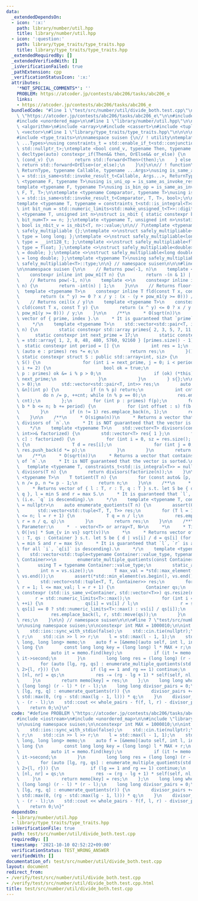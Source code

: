 ```yaml
---
data:
  _extendedDependsOn:
  - icon: ':x:'
    path: library/number/util.hpp
    title: library/number/util.hpp
  - icon: ':question:'
    path: library/type_traits/type_traits.hpp
    title: library/type_traits/type_traits.hpp
  _extendedRequiredBy: []
  _extendedVerifiedWith: []
  _isVerificationFailed: true
  _pathExtension: cpp
  _verificationStatusIcon: ':x:'
  attributes:
    '*NOT_SPECIAL_COMMENTS*': ''
    PROBLEM: https://atcoder.jp/contests/abc206/tasks/abc206_e
    links:
    - https://atcoder.jp/contests/abc206/tasks/abc206_e
  bundledCode: "#line 1 \"test/src/number/util/divide_both.test.cpp\"\n#define PROBLEM\
    \ \"https://atcoder.jp/contests/abc206/tasks/abc206_e\"\n\n#include <iostream>\n\
    #include <unordered_map>\n\n#line 1 \"library/number/util.hpp\"\n\n\n\n#include\
    \ <algorithm>\n#include <array>\n#include <cassert>\n#include <tuple>\n#include\
    \ <vector>\n#line 1 \"library/type_traits/type_traits.hpp\"\n\n\n\n#include <limits>\n\
    #include <type_traits>\n\nnamespace suisen {\n// ! utility\ntemplate <typename\
    \ ...Types>\nusing constraints_t = std::enable_if_t<std::conjunction_v<Types...>,\
    \ std::nullptr_t>;\ntemplate <bool cond_v, typename Then, typename OrElse>\nconstexpr\
    \ decltype(auto) constexpr_if(Then&& then, OrElse&& or_else) {\n    if constexpr\
    \ (cond_v) {\n        return std::forward<Then>(then);\n    } else {\n       \
    \ return std::forward<OrElse>(or_else);\n    }\n}\n\n// ! function\ntemplate <typename\
    \ ReturnType, typename Callable, typename ...Args>\nusing is_same_as_invoke_result\
    \ = std::is_same<std::invoke_result_t<Callable, Args...>, ReturnType>;\ntemplate\
    \ <typename F, typename T>\nusing is_uni_op = is_same_as_invoke_result<T, F, T>;\n\
    template <typename F, typename T>\nusing is_bin_op = is_same_as_invoke_result<T,\
    \ F, T, T>;\n\ntemplate <typename Comparator, typename T>\nusing is_comparator\
    \ = std::is_same<std::invoke_result_t<Comparator, T, T>, bool>;\n\n// ! integral\n\
    template <typename T, typename = constraints_t<std::is_integral<T>>>\nconstexpr\
    \ int bit_num = std::numeric_limits<std::make_unsigned_t<T>>::digits;\ntemplate\
    \ <typename T, unsigned int n>\nstruct is_nbit { static constexpr bool value =\
    \ bit_num<T> == n; };\ntemplate <typename T, unsigned int n>\nstatic constexpr\
    \ bool is_nbit_v = is_nbit<T, n>::value;\n\n// ?\ntemplate <typename T>\nstruct\
    \ safely_multipliable {};\ntemplate <>\nstruct safely_multipliable<int> { using\
    \ type = long long; };\ntemplate <>\nstruct safely_multipliable<long long> { using\
    \ type = __int128_t; };\ntemplate <>\nstruct safely_multipliable<float> { using\
    \ type = float; };\ntemplate <>\nstruct safely_multipliable<double> { using type\
    \ = double; };\ntemplate <>\nstruct safely_multipliable<long double> { using type\
    \ = long double; };\ntemplate <typename T>\nusing safely_multipliable_t = typename\
    \ safely_multipliable<T>::type;\n\n} // namespace suisen\n\n\n#line 10 \"library/number/util.hpp\"\
    \n\nnamespace suisen {\n\n    // Returns pow(-1, n)\n    template <typename T>\n\
    \    constexpr inline int pow_m1(T n) {\n        return -(n & 1) | 1;\n    }\n\
    \    // Returns pow(-1, n)\n    template <>\n    constexpr inline int pow_m1<bool>(bool\
    \ n) {\n        return -int(n) | 1;\n    }\n\n    // Returns floor(x / y)\n  \
    \  template <typename T>\n    constexpr inline T fld(const T x, const T y) {\n\
    \        return (x ^ y) >= 0 ? x / y : (x - (y + pow_m1(y >= 0))) / y;\n    }\n\
    \    // Returns ceil(x / y)\n    template <typename T>\n    constexpr inline T\
    \ cld(const T x, const T y) {\n        return (x ^ y) <= 0 ? x / y : (x + (y +\
    \ pow_m1(y >= 0))) / y;\n    }\n\n    /**\n     * O(sqrt(n))\n     * Returns a\
    \ vector of { prime, index }.\n     * It is guaranteed that `prime` is ascending.\n\
    \     */\n    template <typename T>\n    std::vector<std::pair<T, int>> factorize(T\
    \ n) {\n        static constexpr std::array primes{ 2, 3, 5, 7, 11, 13 };\n  \
    \      static constexpr int next_prime = 17;\n        static constexpr int siz\
    \ = std::array{ 1, 2, 8, 48, 480, 5760, 92160 } [primes.size() - 1] ;\n      \
    \  static constexpr int period = [] {\n            int res = 1;\n            for\
    \ (auto e : primes) res *= e;\n            return res;\n        }();\n       \
    \ static constexpr struct S : public std::array<int, siz> {\n            constexpr\
    \ S() {\n                for (int i = next_prime, j = 0; i < period + next_prime;\
    \ i += 2) {\n                    bool ok = true;\n                    for (int\
    \ p : primes) ok &= i % p > 0;\n                    if (ok) (*this)[j++] = i -\
    \ next_prime;\n                }\n            }\n        } s{};\n\n        assert(n\
    \ > 0);\n        std::vector<std::pair<T, int>> res;\n        auto f = [&res,\
    \ &n](int p) {\n            if (n % p) return;\n            int cnt = 0;\n   \
    \         do n /= p, ++cnt; while (n % p == 0);\n            res.emplace_back(p,\
    \ cnt);\n        };\n        for (int p : primes) f(p);\n        for (T b = next_prime;\
    \ b * b <= n; b += period) {\n            for (int offset : s) f(b + offset);\n\
    \        }\n        if (n != 1) res.emplace_back(n, 1);\n        return res;\n\
    \    }\n\n    /**\n     * O(sigma(n))\n     * Returns a vector that contains all\
    \ divisors of `n`.\n     * It is NOT guaranteed that the vector is sorted.\n \
    \    */\n    template <typename T>\n    std::vector<T> divisors(const std::vector<std::pair<T,\
    \ int>>& factorized) {\n        std::vector<T> res{ 1 };\n        for (auto [p,\
    \ c] : factorized) {\n            for (int i = 0, sz = res.size(); i < sz; ++i)\
    \ {\n                T d = res[i];\n                for (int j = 0; j < c; ++j)\
    \ res.push_back(d *= p);\n            }\n        }\n        return res;\n    }\n\
    \n    /**\n     * O(sqrt(n))\n     * Returns a vector that contains all divisors\
    \ of `n`.\n     * It is NOT guaranteed that the vector is sorted.\n     */\n \
    \   template <typename T, constraints_t<std::is_integral<T>> = nullptr>\n    std::vector<T>\
    \ divisors(T n) {\n        return divisors(factorize(n));\n    }\n\n    template\
    \ <typename T>\n    T totient(T n) {\n        for (const auto& [p, _] : factorize(n))\
    \ n /= p, n *= p - 1;\n        return n;\n    }\n\n    /**\n     * O(sqrt(n)).\n\
    \     * Returns vector of { l : T, r : T, q : T } s.t. let S be { d | n / d =\
    \ q }, l = min S and r = max S.\n     * It is guaranteed that `l`, `r` is ascending\
    \ (i.e. `q` is descending).\n     */\n    template <typename T, constraints_t<std::is_integral<T>>\
    \ = nullptr>\n    auto enumerate_quotients(T n) {\n        assert(0 <= n);\n \
    \       std::vector<std::tuple<T, T, T>> res;\n        for (T l = 1, r = 1; l\
    \ <= n; l = r + 1) {\n            T q = n / l;\n            res.emplace_back(l,\
    \ r = n / q, q);\n        }\n        return res;\n    }\n\n    /**\n     * Template\
    \ Parameter:\n     *  - vector<T> or array<T, N>\n     *\n     * Time Complexity:\
    \ O(|vs| * Sum_{v in vs} sqrt(v))\n     *\n     * Returns vector of { l : T, r\
    \ : T, qs : Container } s.t. let S be { d | vs[i] / d = qs[i] (for all i) }, l\
    \ = min S and r = max S\n     * It is guaranteed that `l`, `r` is ascending (i.e.\
    \ for all `i`, `q[i]` is descending).\n     */\n    template <typename Container>\n\
    \    std::vector<std::tuple<typename Container::value_type, typename Container::value_type,\
    \ Container>>\n        enumerate_multiple_quotients(const Container& vs) {\n \
    \       using T = typename Container::value_type;\n        static_assert(std::is_integral_v<T>);\n\
    \        int n = vs.size();\n        T max_val = *std::max_element(vs.begin(),\
    \ vs.end());\n        assert(*std::min_element(vs.begin(), vs.end()) >= 0);\n\
    \        std::vector<std::tuple<T, T, Container>> res;\n        for (T l = 1,\
    \ r = 1; l <= max_val; l = r + 1) {\n            Container qs;\n            if\
    \ constexpr (std::is_same_v<Container, std::vector<T>>) qs.resize(n);\n      \
    \      r = std::numeric_limits<T>::max();\n            for (int i = 0; i < n;\
    \ ++i) {\n                qs[i] = vs[i] / l;\n                r = std::min(r,\
    \ qs[i] == 0 ? std::numeric_limits<T>::max() : vs[i] / qs[i]);\n            }\n\
    \            res.emplace_back(l, r, std::move(qs));\n        }\n        return\
    \ res;\n    }\n\n} // namespace suisen\n\n\n#line 7 \"test/src/number/util/divide_both.test.cpp\"\
    \n\nusing namespace suisen;\n\nconstexpr int MAX = 1000010;\n\nint main() {\n\
    \    std::ios::sync_with_stdio(false);\n    std::cin.tie(nullptr);\n    int l,\
    \ r;\n    std::cin >> l >> r;\n    l = std::max(l - 1, 1);\n    std::unordered_map<long\
    \ long, long long> memo;\n    auto f = [&memo](auto self, int l, int r) -> long\
    \ long {\n        const long long key = (long long) l * MAX + r;\n        {\n\
    \            auto it = memo.find(key);\n            if (it != memo.end()) return\
    \ it->second;\n        }\n        long long res = (long long) (r - l) * (r - l);\n\
    \        for (auto [lg, rg, qs] : enumerate_multiple_quotients(std::array<int,\
    \ 2>{l, r})) {\n            if (lg == 1 and rg == 1) continue;\n            auto\
    \ [nl, nr] = qs;\n            res -= (rg - lg + 1) * self(self, nl, nr);\n   \
    \     }\n        return memo[key] = res;\n    };\n    long long whole_pairs =\
    \ (long long) (r - l) * (r - l);\n    long long divisor_pairs = 0;\n    for (auto\
    \ [lg, rg, q] : enumerate_quotients(r)) {\n        divisor_pairs += (long long)\
    \ std::max(0, (rg - std::max(lg - 1, l))) * q;\n    }\n    divisor_pairs += divisor_pairs\
    \ - (r - l);\n    std::cout << whole_pairs - f(f, l, r) - divisor_pairs << std::endl;\n\
    \    return 0;\n}\n"
  code: "#define PROBLEM \"https://atcoder.jp/contests/abc206/tasks/abc206_e\"\n\n\
    #include <iostream>\n#include <unordered_map>\n\n#include \"library/number/util.hpp\"\
    \n\nusing namespace suisen;\n\nconstexpr int MAX = 1000010;\n\nint main() {\n\
    \    std::ios::sync_with_stdio(false);\n    std::cin.tie(nullptr);\n    int l,\
    \ r;\n    std::cin >> l >> r;\n    l = std::max(l - 1, 1);\n    std::unordered_map<long\
    \ long, long long> memo;\n    auto f = [&memo](auto self, int l, int r) -> long\
    \ long {\n        const long long key = (long long) l * MAX + r;\n        {\n\
    \            auto it = memo.find(key);\n            if (it != memo.end()) return\
    \ it->second;\n        }\n        long long res = (long long) (r - l) * (r - l);\n\
    \        for (auto [lg, rg, qs] : enumerate_multiple_quotients(std::array<int,\
    \ 2>{l, r})) {\n            if (lg == 1 and rg == 1) continue;\n            auto\
    \ [nl, nr] = qs;\n            res -= (rg - lg + 1) * self(self, nl, nr);\n   \
    \     }\n        return memo[key] = res;\n    };\n    long long whole_pairs =\
    \ (long long) (r - l) * (r - l);\n    long long divisor_pairs = 0;\n    for (auto\
    \ [lg, rg, q] : enumerate_quotients(r)) {\n        divisor_pairs += (long long)\
    \ std::max(0, (rg - std::max(lg - 1, l))) * q;\n    }\n    divisor_pairs += divisor_pairs\
    \ - (r - l);\n    std::cout << whole_pairs - f(f, l, r) - divisor_pairs << std::endl;\n\
    \    return 0;\n}"
  dependsOn:
  - library/number/util.hpp
  - library/type_traits/type_traits.hpp
  isVerificationFile: true
  path: test/src/number/util/divide_both.test.cpp
  requiredBy: []
  timestamp: '2021-10-10 02:52:22+09:00'
  verificationStatus: TEST_WRONG_ANSWER
  verifiedWith: []
documentation_of: test/src/number/util/divide_both.test.cpp
layout: document
redirect_from:
- /verify/test/src/number/util/divide_both.test.cpp
- /verify/test/src/number/util/divide_both.test.cpp.html
title: test/src/number/util/divide_both.test.cpp
---
```

